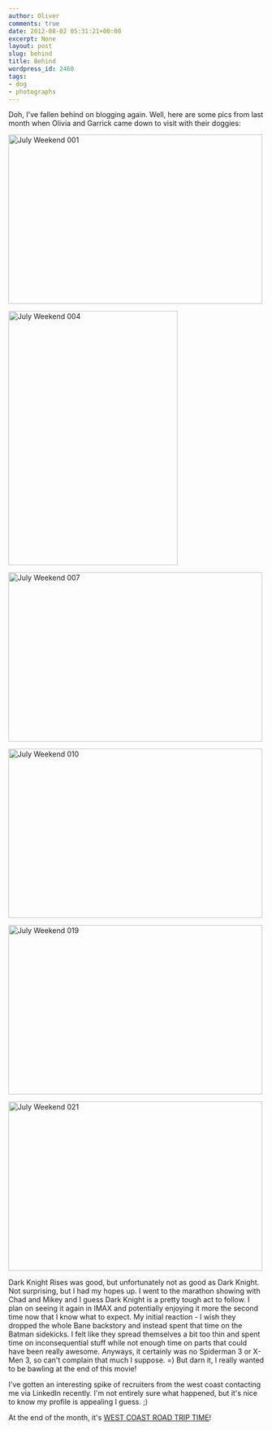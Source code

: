 ```yaml
---
author: Oliver
comments: true
date: 2012-08-02 05:31:21+00:00
excerpt: None
layout: post
slug: behind
title: Behind
wordpress_id: 2460
tags:
- dog
- photographs
---
```


Doh, I've fallen behind on blogging again. Well, here are some pics from last month when Olivia and Garrick came down to visit with their doggies:

<a href="http://www.flickr.com/photos/owiber/7696054376/" title="July Weekend 001 by owiber, on Flickr"><img src="http://farm8.staticflickr.com/7120/7696054376_3af6515961.jpg" width="500" height="333" alt="July Weekend 001"></a>

<a href="http://www.flickr.com/photos/owiber/7696057182/" title="July Weekend 004 by owiber, on Flickr"><img src="http://farm9.staticflickr.com/8143/7696057182_f84849cd02.jpg" width="333" height="500" alt="July Weekend 004"></a>

<a href="http://www.flickr.com/photos/owiber/7696060132/" title="July Weekend 007 by owiber, on Flickr"><img src="http://farm8.staticflickr.com/7253/7696060132_464ecd959a.jpg" width="500" height="333" alt="July Weekend 007"></a>

<a href="http://www.flickr.com/photos/owiber/7696063708/" title="July Weekend 010 by owiber, on Flickr"><img src="http://farm8.staticflickr.com/7130/7696063708_ac8c0272c2.jpg" width="500" height="333" alt="July Weekend 010"></a>

<a href="http://www.flickr.com/photos/owiber/7696073648/" title="July Weekend 019 by owiber, on Flickr"><img src="http://farm9.staticflickr.com/8427/7696073648_d16cea0f8c.jpg" width="500" height="333" alt="July Weekend 019"></a>

<a href="http://www.flickr.com/photos/owiber/7696052630/" title="July Weekend 021 by owiber, on Flickr"><img src="http://farm8.staticflickr.com/7139/7696052630_4b27080dda.jpg" width="500" height="333" alt="July Weekend 021"></a>

Dark Knight Rises was good, but unfortunately not as good as Dark Knight. Not surprising, but I had my hopes up. I went to the marathon showing with Chad and Mikey and I guess Dark Knight is a pretty tough act to follow. I plan on seeing it again in IMAX and potentially enjoying it more the second time now that I know what to expect. My initial reaction - I wish they dropped the whole Bane backstory and instead spent that time on the Batman sidekicks. I felt like they spread themselves a bit too thin and spent time on inconsequential stuff while not enough time on parts that could have been really awesome. Anyways, it certainly was no Spiderman 3 or X-Men 3, so can't complain that much I suppose. =) But darn it, I really wanted to be bawling at the end of this movie!

I've gotten an interesting spike of recruiters from the west coast contacting me via LinkedIn recently. I'm not entirely sure what happened, but it's nice to know my profile is appealing I guess. ;)

At the end of the month, it's <a href="https://docs.google.com/a/owiber.com/spreadsheet/pub?key=0Ah3nQEG-a4DFdHdmSnQ2aV9JY2NOZ2JVc1IxUy05V3c&single=true&gid=0&output=html">WEST COAST ROAD TRIP TIME</a>!